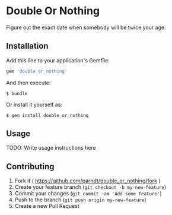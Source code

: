 # Double Or Nothing

Figure out the exact date when somebody will be twice your age.

## Installation

Add this line to your application's Gemfile:

```ruby
gem 'double_or_nothing'
```

And then execute:

    $ bundle

Or install it yourself as:

    $ gem install double_or_nothing

## Usage

TODO: Write usage instructions here

## Contributing

1. Fork it ( https://github.com/parndt/double_or_nothing/fork )
2. Create your feature branch (`git checkout -b my-new-feature`)
3. Commit your changes (`git commit -am 'Add some feature'`)
4. Push to the branch (`git push origin my-new-feature`)
5. Create a new Pull Request
